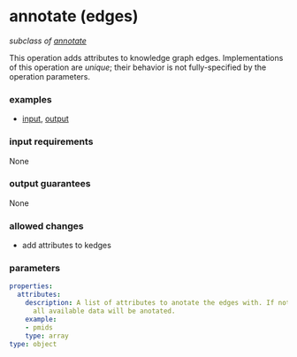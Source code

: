# annotate (edges)

_subclass of [annotate](./annotate.md)_

This operation adds attributes to knowledge graph edges. Implementations of this operation are _unique_; their behavior is not fully-specified by the operation parameters.

### examples

- [input](../examples/annotation/messages/01_knowledge.json), [output](../examples/annotation/messages/04_annotated_edges.json)

### input requirements

None

### output guarantees

None

### allowed changes

- add attributes to kedges

### parameters

```yaml
properties:
  attributes:
    description: A list of attributes to anotate the edges with. If not included then
      all available data will be anotated.
    example:
    - pmids
    type: array
type: object
```

